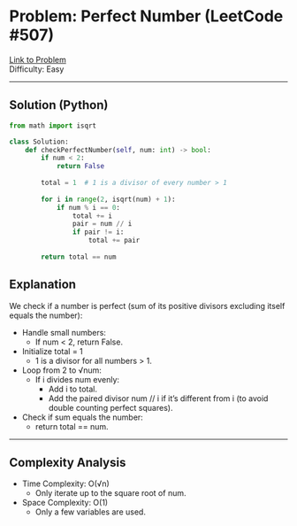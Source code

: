 # Problem: Perfect Number (LeetCode #507)  
[Link to Problem](https://leetcode.com/problems/perfect-number/)  
Difficulty: Easy  

---

## Solution (Python)

```python
from math import isqrt

class Solution:
    def checkPerfectNumber(self, num: int) -> bool:
        if num < 2:
            return False
        
        total = 1  # 1 is a divisor of every number > 1
        
        for i in range(2, isqrt(num) + 1):
            if num % i == 0:
                total += i
                pair = num // i
                if pair != i:
                    total += pair
        
        return total == num
```
## Explanation

We check if a number is perfect (sum of its positive divisors excluding itself equals the number):
 - Handle small numbers:
   - If num < 2, return False.
 - Initialize total = 1
   - 1 is a divisor for all numbers > 1.
 - Loop from 2 to √num:
   - If i divides num evenly:
     - Add i to total.
     - Add the paired divisor num // i if it’s different from i (to avoid double counting perfect squares).
 - Check if sum equals the number:
   - return total == num.

---
## Complexity Analysis

- Time Complexity: O(√n)
  - Only iterate up to the square root of num.
- Space Complexity: O(1)
  - Only a few variables are used.
